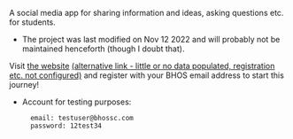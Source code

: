 A social media app for sharing information and ideas, asking questions etc. for students.

* The project was last modified on Nov 12 2022 and will probably not be maintained henceforth (though I doubt that).

Visit <a href="https://bhossc.herokuapp.com/" target="_blank">the website</a> <a href="https://web-production-2edd.up.railway.app/" target="_blank">(alternative link - little or no data populated, registration etc. not configured)</a> and register with your BHOS email address to start this journey!

* Account for testing purposes:
          
        email: testuser@bhossc.com     
        password: 12test34
